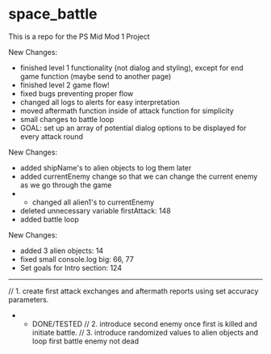 # space_battle
This is a repo for the PS Mid Mod 1 Project



New Changes: 
- finished level 1 functionality (not dialog and styling), except for end game function (maybe send to another page)
- finished level 2 game flow!
- fixed bugs preventing proper flow
- changed all logs to alerts for easy interpretation
- moved aftermath function inside of attack function for simplicity
- small changes to battle loop
- GOAL: set up an array of potential dialog options to be displayed for every attack round


New Changes: 
- added shipName's to alien objects to log them later
- added currentEnemy change so that we can change the current enemy as we go through the game
- - changed all alien1's to currentEnemy
- deleted unnecessary variable firstAttack: 148
- added battle loop



New Changes: 
- added 3 alien objects: 14
- fixed small console.log big: 66, 77
- Set goals for Intro section: 124
- - - 
// 1. create first attack exchanges and aftermath reports using set accuracy parameters. 
- - DONE/TESTED
// 2. introduce second enemy once first is killed and initiate battle.
// 3. introduce randomized values to alien objects and loop first battle enemy not dead